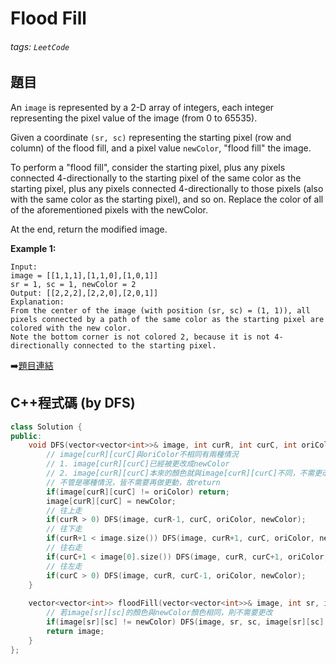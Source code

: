 # Flood Fill

###### tags: `LeetCode`

## 題目

An `image` is represented by a 2-D array of integers, each integer representing the pixel value of the image (from 0 to 65535).

Given a coordinate `(sr, sc)` representing the starting pixel (row and column) of the flood fill, and a pixel value `newColor`, "flood fill" the image.

To perform a "flood fill", consider the starting pixel, plus any pixels connected 4-directionally to the starting pixel of the same color as the starting pixel, plus any pixels connected 4-directionally to those pixels (also with the same color as the starting pixel), and so on. Replace the color of all of the aforementioned pixels with the newColor.

At the end, return the modified image.

**Example 1:**

    Input: 
    image = [[1,1,1],[1,1,0],[1,0,1]]
    sr = 1, sc = 1, newColor = 2
    Output: [[2,2,2],[2,2,0],[2,0,1]]
    Explanation: 
    From the center of the image (with position (sr, sc) = (1, 1)), all pixels connected by a path of the same color as the starting pixel are colored with the new color.
    Note the bottom corner is not colored 2, because it is not 4-directionally connected to the starting pixel.

:arrow_right:[題目連結](https://leetcode.com/explore/challenge/card/may-leetcoding-challenge/534/week-1-may-1st-may-7th/3326/)


## C++程式碼 (by DFS)
```C++
class Solution {
public:
    void DFS(vector<vector<int>>& image, int curR, int curC, int oriColor, int newColor){
        // image[curR][curC]與oriColor不相同有兩種情況
        // 1. image[curR][curC]已經被更改成newColor
        // 2. image[curR][curC]本來的顏色就與image[curR][curC]不同，不需更改
        // 不管是哪種情況，皆不需要再做更動，故return
        if(image[curR][curC] != oriColor) return; 
        image[curR][curC] = newColor;
        // 往上走
        if(curR > 0) DFS(image, curR-1, curC, oriColor, newColor);
        // 往下走
        if(curR+1 < image.size()) DFS(image, curR+1, curC, oriColor, newColor);
        // 往右走
        if(curC+1 < image[0].size()) DFS(image, curR, curC+1, oriColor, newColor);
        // 往左走
        if(curC > 0) DFS(image, curR, curC-1, oriColor, newColor);
    }
    
    vector<vector<int>> floodFill(vector<vector<int>>& image, int sr, int sc, int newColor) {
        // 若image[sr][sc]的顏色與newColor顏色相同，則不需要更改
        if(image[sr][sc] != newColor) DFS(image, sr, sc, image[sr][sc], newColor);
        return image;
    }
};
